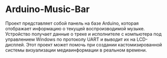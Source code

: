 # Arduino-Music-Bar

Проект представляет собой панель на базе Arduino, которая отображает информацию о текущей воспроизводимой музыке. Устройство получает данные о треке и исполнителе с компьютера под управлением Windows по протоколу UART и выводит их на LCD-дисплей. Этот проект может помочь при создании кастомизированной системы визуализации медиаинформации в реальном времени.
